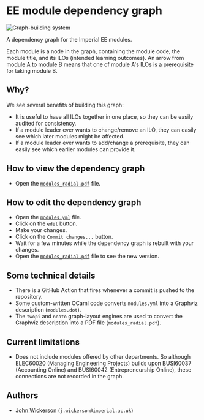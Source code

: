 # EE module dependency graph

![Graph-building system](https://github.com/johnwickerson/ee_modules/actions/workflows/build_dependency_graph.yml/badge.svg)

A dependency graph for the Imperial EE modules.

Each module is a node in the graph, containing the module code, the module title, and its ILOs (intended learning outcomes). An arrow from module A to module B means that one of module A's ILOs is a prerequisite for taking module B.

## Why?

We see several benefits of building this graph:
- It is useful to have all ILOs together in one place, so they can be easily audited for consistency.
- If a module leader ever wants to change/remove an ILO, they can easily see which later modules might be affected.
- If a module leader ever wants to add/change a prerequisite, they can easily see which earlier modules can provide it.

## How to view the dependency graph

- Open the [`modules_radial.pdf`](https://github.com/johnwickerson/ee_modules/raw/main/modules_radial.pdf) file.

## How to edit the dependency graph

- Open the [`modules.yml`](modules.yml) file.
- Click on the `edit` button.
- Make your changes.
- Click on the `Commit changes...` button.
- Wait for a few minutes while the dependency graph is rebuilt with your changes.
- Open the [`modules_radial.pdf`](https://github.com/johnwickerson/ee_modules/raw/main/modules_radial.pdf) file to see the new version.

## Some technical details
- There is a GitHub Action that fires whenever a commit is pushed to the repository.
- Some custom-written OCaml code converts `modules.yml` into a Graphviz description (`modules.dot`).
- The `twopi` and `neato` graph-layout engines are used to convert the Graphviz description into a PDF file (`modules_radial.pdf`).

## Current limitations
- Does not include modules offered by other departments. So although ELEC60020 (Managing Engineering Projects) builds upon BUSI60037 (Accounting Online) and BUSI60042 (Entrepreneurship Online), these connections are not recorded in the graph.

## Authors
- [John Wickerson](https://github.com/johnwickerson) (`j.wickerson@imperial.ac.uk`)
